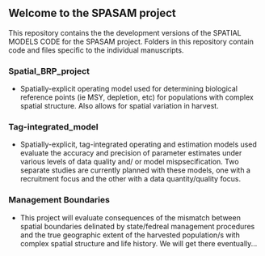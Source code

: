 ## Welcome to the SPASAM project

This repository contains the the development versions of the SPATIAL MODELS CODE for the SPASAM project. Folders in this repository contain code and files specific to the individual manuscripts.

### Spatial_BRP_project 
* Spatially-explicit operating model used for determining biological reference points (ie MSY, depletion, etc) for populations with complex spatial structure. Also allows for spatial variation in harvest.

### Tag-integrated_model
* Spatially-explicit, tag-integrated operating and estimation models used evaluate the accuracy and precision of parameter estimates under various levels of data quality and/ or model mispsecification.  Two separate studies are currently planned with these models, one with a recruitment focus and the other with a data quantity/quality focus.

### Management Boundaries
* This project will evaluate consequences of the mismatch between spatial boundaries delinated by state/fedreal management procedures and the true geographic extent of the harvested population/s with complex spatial structure and life history. We will get there eventually...

